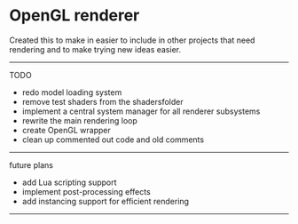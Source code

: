 # OpenGL renderer

Created this to make in easier to include in other projects that need rendering and to make trying new ideas easier.

---

 TODO 

-  redo model loading system  
-  remove test shaders from the shadersfolder  
-  implement a central system manager for all renderer subsystems  
-  rewrite the main rendering loop  
-  create OpenGL wrapper  
-  clean up commented out code and old comments  

---

future plans

-  add Lua scripting support  
-  implement post-processing effects 
-  add instancing support for efficient rendering  

---
